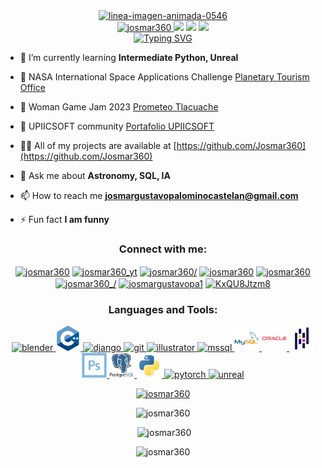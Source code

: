 <div align="center">
    <a href="https://www.gifsanimados.org/cat-lineas-562.htm"><img src="https://www.gifsanimados.org/data/media/562/linea-imagen-animada-0546.gif" border="0" alt="linea-imagen-animada-0546" /></a>
</div>

<div align="center">
    <a href=""> <img src="https://komarev.com/ghpvc/?username=josmar360&label=Profile%20views&color=0e75b6&style=flat" alt="josmar360" /> </a>
    <a href="" ><img src="https://img.shields.io/github/followers/josmar360?style=social"></a>
    <a href="https://twitter.com/Josmar360_YT" ><img src="https://img.shields.io/twitter/follow/Josmar360_YT?style=social"></a>
    <a href="https://discord.gg/KxQU8Jtzm8" ><img src="https://img.shields.io/discord/727302420346044488?style=social&label=Discord&logo=discord"></a>
</div>

<div align="center">
    <a href="https://git.io/typing-svg"><img src="https://readme-typing-svg.demolab.com?font=Fira+Code&weight=1200&pause=1000&background=000000F4&center=true&vCenter=true&random=false&width=500&height=40&lines=Hi+%F0%9F%91%8B%2C+I'm+Josmar+Gustavo+Palomino+Castelan;A+passionate+about+data+analysis" alt="Typing SVG" /></a>
</div>

- 🌱 I’m currently learning **Intermediate Python, Unreal**

- 🔭 NASA International Space Applications Challenge [Planetary Tourism Office](https://www.spaceappschallenge.org/2023/find-a-team/team-quaso/?tab=project)

- 👯 Woman Game Jam 2023 [Prometeo Tlacuache](https://pinkchocoball.itch.io/prometeo)

- 🤝 UPIICSOFT community [Portafolio UPIICSOFT](https://github.com/Josmar360/UPIICSOFT)

- 👨‍💻 All of my projects are available at [https://github.com/Josmar360](https://github.com/Josmar360)

- 💬 Ask me about **Astronomy, SQL, IA**

- 📫 How to reach me **josmargustavopalominocastelan@gmail.com**

- ⚡ Fun fact **I am funny**

<h3 align="center">Connect with me:</h3>
<p align="center">
<a href="https://dev.to/josmar360" target="blank"><img align="center" src="https://raw.githubusercontent.com/rahuldkjain/github-profile-readme-generator/master/src/images/icons/Social/devto.svg" alt="josmar360" height="30" width="40" /></a>
<a href="https://twitter.com/josmar360_yt" target="blank"><img align="center" src="https://raw.githubusercontent.com/rahuldkjain/github-profile-readme-generator/master/src/images/icons/Social/twitter.svg" alt="josmar360_yt" height="30" width="40" /></a>
<a href="https://linkedin.com/in/josmar360/" target="blank"><img align="center" src="https://raw.githubusercontent.com/rahuldkjain/github-profile-readme-generator/master/src/images/icons/Social/linked-in-alt.svg" alt="josmar360/" height="30" width="40" /></a>
<a href="https://kaggle.com/josmar360" target="blank"><img align="center" src="https://raw.githubusercontent.com/rahuldkjain/github-profile-readme-generator/master/src/images/icons/Social/kaggle.svg" alt="josmar360" height="30" width="40" /></a>
<a href="https://fb.com/josmar360" target="blank"><img align="center" src="https://raw.githubusercontent.com/rahuldkjain/github-profile-readme-generator/master/src/images/icons/Social/facebook.svg" alt="josmar360" height="30" width="40" /></a>
<a href="https://instagram.com/josmar360_/" target="blank"><img align="center" src="https://raw.githubusercontent.com/rahuldkjain/github-profile-readme-generator/master/src/images/icons/Social/instagram.svg" alt="josmar360_/" height="30" width="40" /></a>
<a href="https://www.hackerrank.com/josmargustavopa1" target="blank"><img align="center" src="https://raw.githubusercontent.com/rahuldkjain/github-profile-readme-generator/master/src/images/icons/Social/hackerrank.svg" alt="josmargustavopa1" height="30" width="40" /></a>
<a href="https://discord.gg/KxQU8Jtzm8" target="blank"><img align="center" src="https://raw.githubusercontent.com/rahuldkjain/github-profile-readme-generator/master/src/images/icons/Social/discord.svg" alt="KxQU8Jtzm8" height="30" width="40" /></a>
</p>

<h3 align="center">Languages and Tools:</h3>
<p align="center"> 
<a href="https://www.blender.org/" target="_blank" rel="noreferrer"> <img src="https://download.blender.org/branding/community/blender_community_badge_white.svg" alt="blender" width="40" height="40"/> </a> 
<a href="https://www.w3schools.com/cpp/" target="_blank" rel="noreferrer"> <img src="https://raw.githubusercontent.com/devicons/devicon/master/icons/cplusplus/cplusplus-original.svg" alt="cplusplus" width="40" height="40"/> </a> 
<a href="https://www.djangoproject.com/" target="_blank" rel="noreferrer"> <img src="https://cdn.worldvectorlogo.com/logos/django.svg" alt="django" width="40" height="40"/> </a> 
<a href="https://git-scm.com/" target="_blank" rel="noreferrer"> <img src="https://www.vectorlogo.zone/logos/git-scm/git-scm-icon.svg" alt="git" width="40" height="40"/> </a> <a href="https://www.adobe.com/in/products/illustrator.html" target="_blank" rel="noreferrer"> <img src="https://www.vectorlogo.zone/logos/adobe_illustrator/adobe_illustrator-icon.svg" alt="illustrator" width="40" height="40"/> </a> 
<a href="https://www.microsoft.com/en-us/sql-server" target="_blank" rel="noreferrer"> <img src="https://www.svgrepo.com/show/303229/microsoft-sql-server-logo.svg" alt="mssql" width="40" height="40"/> </a> 
<a href="https://www.mysql.com/" target="_blank" rel="noreferrer"> <img src="https://raw.githubusercontent.com/devicons/devicon/master/icons/mysql/mysql-original-wordmark.svg" alt="mysql" width="40" height="40"/> </a> 
<a href="https://www.oracle.com/" target="_blank" rel="noreferrer"> <img src="https://raw.githubusercontent.com/devicons/devicon/master/icons/oracle/oracle-original.svg" alt="oracle" width="40" height="40"/> </a> 
<a href="https://pandas.pydata.org/" target="_blank" rel="noreferrer"> <img src="https://raw.githubusercontent.com/devicons/devicon/2ae2a900d2f041da66e950e4d48052658d850630/icons/pandas/pandas-original.svg" alt="pandas" width="40" height="40"/> </a> 
<a href="https://www.photoshop.com/en" target="_blank" rel="noreferrer"> <img src="https://raw.githubusercontent.com/devicons/devicon/master/icons/photoshop/photoshop-line.svg" alt="photoshop" width="40" height="40"/> </a> 
<a href="https://www.postgresql.org" target="_blank" rel="noreferrer"> <img src="https://raw.githubusercontent.com/devicons/devicon/master/icons/postgresql/postgresql-original-wordmark.svg" alt="postgresql" width="40" height="40"/> </a> 
<a href="https://www.python.org" target="_blank" rel="noreferrer"> <img src="https://raw.githubusercontent.com/devicons/devicon/master/icons/python/python-original.svg" alt="python" width="40" height="40"/> </a> 
<a href="https://pytorch.org/" target="_blank" rel="noreferrer"> <img src="https://www.vectorlogo.zone/logos/pytorch/pytorch-icon.svg" alt="pytorch" width="40" height="40"/> </a> 
<a href="https://unrealengine.com/" target="_blank" rel="noreferrer"> <img src="https://raw.githubusercontent.com/kenangundogan/fontisto/036b7eca71aab1bef8e6a0518f7329f13ed62f6b/icons/svg/brand/unreal-engine.svg" alt="unreal" width="40" height="40"/> </a> 
</p>

<div align="center">
    <p> <a href="https://github.com/ryo-ma/github-profile-trophy"><img src="https://github-profile-trophy.vercel.app/?username=josmar360" alt="josmar360" /></a> </p>
    <p><img src="https://github-readme-stats.vercel.app/api/top-langs?username=josmar360&show_icons=true&locale=en&layout=compact" alt="josmar360" /></p>
    <p>&nbsp;<img src="https://github-readme-stats.vercel.app/api?username=josmar360&show_icons=true&locale=en" alt="josmar360" /></p>
    <p><img src="https://github-readme-streak-stats.herokuapp.com/?user=josmar360&" alt="josmar360" /></p>
</div>
